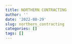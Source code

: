 ```yaml
---
title: NORTHERN CONTRACTING
author: ''
date: '2022-08-29'
slug: northern_contracting
categories: []
tags: []
---
```

